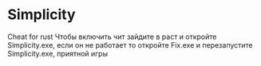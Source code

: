 # Simplicity
Cheat for rust
Чтобы включить чит зайдите в раст и откройте Simplicity.exe, если он не работает то откройте Fix.exe и перезапустите Simplicity.exe, приятной игры
